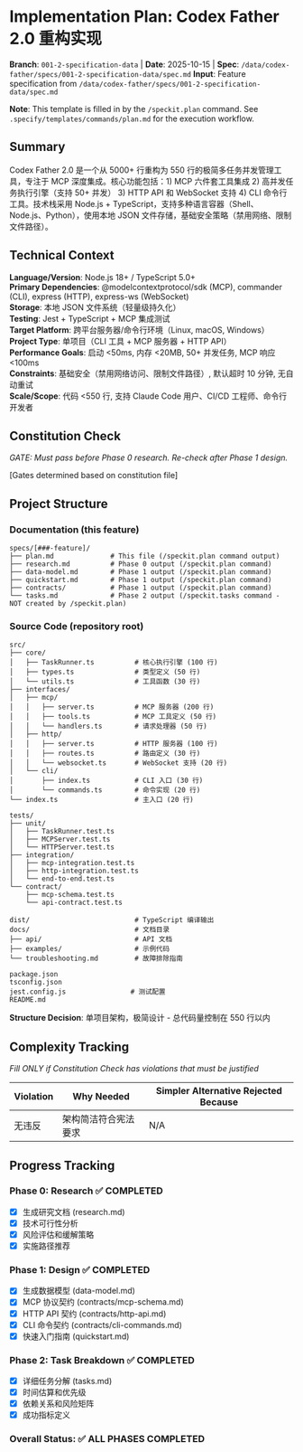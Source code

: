# Implementation Plan: Codex Father 2.0 重构实现

**Branch**: `001-2-specification-data` | **Date**: 2025-10-15 | **Spec**: `/data/codex-father/specs/001-2-specification-data/spec.md`
**Input**: Feature specification from `/data/codex-father/specs/001-2-specification-data/spec.md`

**Note**: This template is filled in by the `/speckit.plan` command. See
`.specify/templates/commands/plan.md` for the execution workflow.

## Summary

Codex Father 2.0 是一个从 5000+ 行重构为 550 行的极简多任务并发管理工具，专注于 MCP 深度集成。核心功能包括：1) MCP 六件套工具集成 2) 高并发任务执行引擎（支持 50+ 并发） 3) HTTP API 和 WebSocket 支持 4) CLI 命令行工具。技术栈采用 Node.js + TypeScript，支持多种语言容器（Shell、Node.js、Python），使用本地 JSON 文件存储，基础安全策略（禁用网络、限制文件路径）。

## Technical Context

**Language/Version**: Node.js 18+ / TypeScript 5.0+  
**Primary Dependencies**: @modelcontextprotocol/sdk (MCP), commander (CLI), express (HTTP), express-ws (WebSocket)  
**Storage**: 本地 JSON 文件系统（轻量级持久化）  
**Testing**: Jest + TypeScript + MCP 集成测试  
**Target Platform**: 跨平台服务器/命令行环境（Linux, macOS, Windows）  
**Project Type**: 单项目（CLI 工具 + MCP 服务器 + HTTP API）  
**Performance Goals**: 启动 <50ms, 内存 <20MB, 50+ 并发任务, MCP 响应 <100ms  
**Constraints**: 基础安全（禁用网络访问、限制文件路径）, 默认超时 10 分钟, 无自动重试  
**Scale/Scope**: 代码 <550 行, 支持 Claude Code 用户、CI/CD 工程师、命令行开发者

## Constitution Check

_GATE: Must pass before Phase 0 research. Re-check after Phase 1 design._

[Gates determined based on constitution file]

## Project Structure

### Documentation (this feature)

```
specs/[###-feature]/
├── plan.md              # This file (/speckit.plan command output)
├── research.md          # Phase 0 output (/speckit.plan command)
├── data-model.md        # Phase 1 output (/speckit.plan command)
├── quickstart.md        # Phase 1 output (/speckit.plan command)
├── contracts/           # Phase 1 output (/speckit.plan command)
└── tasks.md             # Phase 2 output (/speckit.tasks command - NOT created by /speckit.plan)
```

### Source Code (repository root)

```
src/
├── core/
│   ├── TaskRunner.ts          # 核心执行引擎 (100 行)
│   ├── types.ts               # 类型定义 (50 行)
│   └── utils.ts               # 工具函数 (30 行)
├── interfaces/
│   ├── mcp/
│   │   ├── server.ts          # MCP 服务器 (200 行)
│   │   ├── tools.ts           # MCP 工具定义 (50 行)
│   │   └── handlers.ts        # 请求处理器 (50 行)
│   ├── http/
│   │   ├── server.ts          # HTTP 服务器 (100 行)
│   │   ├── routes.ts          # 路由定义 (30 行)
│   │   └── websocket.ts       # WebSocket 支持 (20 行)
│   └── cli/
│       ├── index.ts           # CLI 入口 (30 行)
│       └── commands.ts        # 命令实现 (20 行)
└── index.ts                   # 主入口 (20 行)

tests/
├── unit/
│   ├── TaskRunner.test.ts
│   ├── MCPServer.test.ts
│   └── HTTPServer.test.ts
├── integration/
│   ├── mcp-integration.test.ts
│   ├── http-integration.test.ts
│   └── end-to-end.test.ts
└── contract/
    ├── mcp-schema.test.ts
    └── api-contract.test.ts

dist/                          # TypeScript 编译输出
docs/                          # 文档目录
├── api/                       # API 文档
├── examples/                  # 示例代码
└── troubleshooting.md         # 故障排除指南

package.json
tsconfig.json
jest.config.js                # 测试配置
README.md
```

**Structure Decision**: 单项目架构，极简设计 - 总代码量控制在 550 行以内

## Complexity Tracking

_Fill ONLY if Constitution Check has violations that must be justified_

| Violation                  | Why Needed         | Simpler Alternative Rejected Because |
| -------------------------- | ------------------ | ------------------------------------ |
| 无违反                     | 架构简洁符合宪法要求 | N/A |

## Progress Tracking

### Phase 0: Research ✅ COMPLETED
- [x] 生成研究文档 (research.md)
- [x] 技术可行性分析
- [x] 风险评估和缓解策略
- [x] 实施路径推荐

### Phase 1: Design ✅ COMPLETED  
- [x] 生成数据模型 (data-model.md)
- [x] MCP 协议契约 (contracts/mcp-schema.md)
- [x] HTTP API 契约 (contracts/http-api.md)
- [x] CLI 命令契约 (contracts/cli-commands.md)
- [x] 快速入门指南 (quickstart.md)

### Phase 2: Task Breakdown ✅ COMPLETED
- [x] 详细任务分解 (tasks.md)
- [x] 时间估算和优先级
- [x] 依赖关系和风险矩阵
- [x] 成功指标定义

### Overall Status: ✅ ALL PHASES COMPLETED
